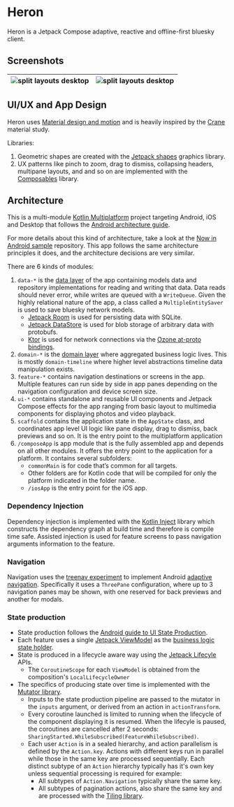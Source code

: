 # Heron

Heron is a Jetpack Compose adaptive, reactive and offline-first bluesky client.

## Screenshots

| ![split layouts desktop](./docs/images/portrait.gif) | ![split layouts desktop](./docs/images/landscape.gif) |
|------------------------------------------------------|-------------------------------------------------------|


## UI/UX and App Design

Heron uses [Material design and motion](https://m3.material.io/) and is heavily inspired by the
[Crane](https://m2.material.io/design/material-studies/crane.html) material study.

Libraries:

1. Geometric shapes are created with the [Jetpack shapes](https://developer.android.com/jetpack/androidx/releases/graphics) graphics library.
2. UX patterns like pinch to zoom, drag to dismiss, collapsing headers, multipane layouts, and
  and so on are implemented with the [Composables](https://github.com/tunjid/composables) library.

## Architecture 

This is a multi-module [Kotlin Multiplatform](https://www.jetbrains.com/help/kotlin-multiplatform-dev/get-started.html) project targeting Android, iOS and Desktop that follows the
[Android architecture guide](https://developer.android.com/topic/architecture).

For more details about this kind of architecture, take a look at the [Now in Android sample](https://github.com/android/nowinandroid) repository.
This app follows the same architecture principles it does, and the architecture decisions are very similar.

There are 6 kinds of modules:

1. `data-*` is the [data layer](https://developer.android.com/topic/architecture/data-layer) of the
  app containing models data and repository implementations for reading and writing that data.
  Data reads should never error, while writes are queued with a `WriteQueue`. Given the highly
  relational nature of the app, a class called a `MultipleEntitySaver` is used to save bluesky
  network models.
    - [Jetpack Room](https://developer.android.com/jetpack/androidx/releases/room)
      is used for persisting data with SQLite.
    - [Jetpack DataStore](https://developer.android.com/jetpack/androidx/releases/datastore)
      is used for blob storage of arbitrary data with protobufs.
    - [Ktor](https://ktor.io/) is used for network connections via the
      [Ozone at-proto bindings](https://github.com/christiandeange/ozone).
2. `domain-*` is the [domain layer](https://developer.android.com/topic/architecture/domain-layer)
  where aggregated business logic lives. This is mostly `domain-timeline` where higher level
  abstractions timeline data manipulation exists.
3. `feature-*` contains navigation destinations or screens in the app. Multiple features can
  run side by side in app panes depending on the navigation configuration and device screen size.
4. `ui-*` contains standalone and reusable UI components and Jetpack Compose effects for the app
  ranging from basic layout to multimedia components for displaying photos and video playback.
5. `scaffold` contains the application state in the `AppState` class, and coordinates app level
  UI logic like pane display, drag to dismiss, back previews and so on. It is the entry point to
  the multiplatform application
6. `/composeApp` is app module that is the fully assembled app and depends on all other modules.
  It offers the entry point to the application for a platform.
  It contains several subfolders:
    - `commonMain` is for code that’s common for all targets.
    - Other folders are for Kotlin code that will be compiled for only the platform indicated in the
      folder name.
    - `/iosApp` is the entry point for the iOS app.

### Dependency Injection

Dependency injection is implemented with the [Kotlin Inject](https://github.com/evant/kotlin-inject) library which constructs the dependency graph at build time
and therefore is compile time safe. Assisted injection is used for feature screens to pass navigation arguments information to the feature.

### Navigation

Navigation uses the [treenav experiment](https://github.com/tunjid/treeNav) to implement Android [adaptive navigation](https://developer.android.com/develop/ui/compose/layouts/adaptive).
Specifically it uses a `ThreePane` configuration, where up to 3 navigation panes may be shown, with one reserved for back previews and another for modals.

### State production 

* State production follows the [Android guide to UI State Production](https://developer.android.com/topic/architecture/ui-layer/state-production).
* Each feature uses a single [Jetpack ViewModel](https://developer.android.com/topic/libraries/architecture/viewmodel) as the [business logic state holder](https://developer.android.com/topic/architecture/ui-layer/stateholders).
* State is produced in a lifecycle aware way using the [Jetpack Lifecyle](https://developer.android.com/jetpack/androidx/releases/lifecycle) APIs.
  * The `CoroutineScope` for each `ViewModel` is obtained from the composition's `LocalLifecycleOwner`
* The specifics of producing state over time is implemented with the [Mutator library](https://github.com/tunjid/Mutator).
  * Inputs to the state production pipeline are passed to the mutator in the `inputs` argument, or derived from an action in `actionTransform`.
  * Every coroutine launched is limited to running when the lifecycle of the component displaying it is resumed. When the lifecyle
    is paused, the coroutines are cancelled after 2 seconds: `SharingStarted.WhileSubscribed(FeatureWhileSubscribed)`.
  * Each user `Action` is in a sealed hierarchy, and action parallelism is defined by the `Action.key`. Actions with different keys run in parallel
    while those in the same key are processed sequentially. Each distinct subtype of an `Action` hierarchy typically has it's own
    key unless sequential processing is required for example:
    * All subtypes of `Action.Navigation` typically share the same key.
    * All subtypes of pagination actions, also share the same key and are processed with the [Tiling library](https://github.com/tunjid/Tiler).
